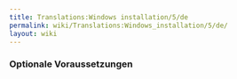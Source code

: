 ```yaml
---
title: Translations:Windows installation/5/de
permalink: wiki/Translations:Windows_installation/5/de/
layout: wiki
---
```


### Optionale Voraussetzungen
